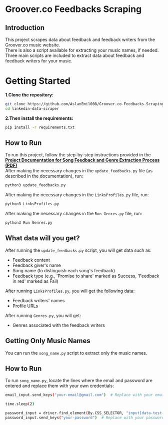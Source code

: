 # Groover.co Feedbacks Scraping
## Introduction
This project scrapes data about feedback and feedback writers from the Groover.co music website.<br>
There is also a script available for extracting your music names, if needed.<br>
Three main scripts are included to extract data about feedback and feedback writers for your music.



# Getting Started
<b>1.Clone the repository:</b>

```bash
git clone https://github.com/AslanEmil008/Groover.co-Feedbacks-Scraping.git
cd linkedin-data-scraper
```

<b>2.Then install the requirements:</b>

```bash
pip install -r requirements.txt
```
## How to Run
To run this project, follow the step-by-step instructions provided in the <br>
<b>[Project Documentation for Song Feedback and Genre Extraction Process (PDF)](https://github.com/AslanEmil008/Groover.co-Feedbacks-Scraping/blob/main/Project%20Documentation%20for%20Song%20Feedback%20and%20Genre%20Extraction%20Process.pdf)</b>
<br>
After making the necessary changes in the `update_feedbacks.py` file (as described in the documentation), run:
```bash
python3 update_feedbacks.py
```
After making the necessary changes in the `LinksProfiles.py` file, run:

```bash
python3 LinksProfiles.py
```

After making the necessary changes in the `Run Genres.py` file, run:
```bash
python3 Run Genres.py
```
## What data will you get?
After running the `update_feedbacks.py` script, you will get data such as:

- Feedback content
- Feedback giver's name
- Song name (to distinguish each song's feedback)
- Feedback type (e.g., 'Promise to share' marked as Success, 'Feedback in red' marked as Fail)

After running `LinksProfiles.py`, you will get the following data:

- Feedback writers' names
- Profile URLs

After running `Genres.py`, you will get:

- Genres associated with the feedback writers

## Getting Only Music Names
You can run the `song_name.py` script to extract only the music names.

## How to Run
To run `song_name.py`, locate the lines where the email and password are entered and replace them with your own credentials:

```bash
email_input.send_keys("your-email@gmail.com")  # Replace with your email

time.sleep(2)

password_input = driver.find_element(By.CSS_SELECTOR, "input[data-test-id='loginFormPasswordInputField']")
password_input.send_keys("your-password")  # Replace with your password
```









